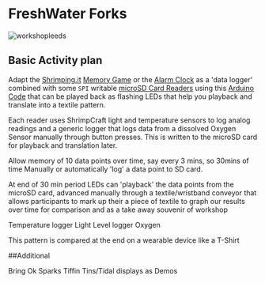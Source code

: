# FreshWater Forks

![workshopleeds](https://cloud.githubusercontent.com/assets/128456/17186768/7486249e-542e-11e6-88a7-00a1af20ec19.png)

## Basic Activity plan

Adapt the [Shrimping.it](http://start.shrimping.it/project/memory/build.html#step10) [Memory Game](https://github.com/ShrimpingIt/projects/blob/master/sketchbook/shrimpingit/memory/Memory02MelodyGame/Memory02MelodyGame.ino) or the [Alarm Clock](start.shrimping.it/project/alarmclock/build.html) as a 'data logger' combined with some `SPI` writable [microSD Card Readers](http://r.ebay.com/qxbZUk) using this [Arduino Code](https://www.arduino.cc/en/Tutorial/ReadWrite) that can
be played back as flashing LEDs that help you playback and translate into a textile pattern.

Each reader uses ShrimpCraft light and temperature sensors to log analog readings and a generic logger that logs data from a dissolved Oxygen Sensor manually through button presses. This is written to the microSD card for playback and translation later.

Allow memory of 10 data points over time, say every 3 mins, so 30mins of time
Manually or automatically 'log' a data point to SD card.

At end of 30 min period LEDs can 'playback' the data points from the microSD card, advanced manually through a textile/wristband conveyor that allows participants to mark up their a piece of textile to graph our results over time for comparison and as a take away souvenir of workshop

Temperature logger
Light Level logger
Oxygen

This pattern is compared at the end on a wearable device like a T-Shirt

##Additional

Bring Ok Sparks Tiffin Tins/Tidal displays as Demos
